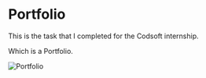 # Portfolio
This is the task that I completed for the Codsoft internship. 

Which is a Portfolio. 

![Portfolio](https://github.com/user-attachments/assets/f1a398fd-afca-4c4c-bb4a-0ec2bbe8d256)
